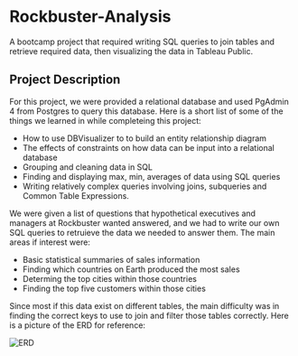 # Rockbuster-Analysis
A bootcamp project that required writing SQL queries to join tables and retrieve required data, then visualizing the data in Tableau Public.
## Project Description
For this project, we were provided a relational database and used PgAdmin 4 from Postgres to query this database. Here is a short list of some of the things we learned in while completeing this project:
- How to use DBVisualizer to to build an entity relationship diagram
- The effects of constraints on how data can be input into a relational database
- Grouping and cleaning data in SQL
- Finding and displaying max, min, averages of data using SQL queries
- Writing relatively complex queries involving joins, subqueries and Common Table Expressions.

We were given a list of questions that hypothetical executives and managers at Rockbuster wanted answered, and we had to write our own SQL queries to retruieve the data we needed to answer them. The main areas if interest were:
- Basic statistical summaries of sales information
- Finding which countries on Earth produced the most sales 
- Determing the top cities within those countries
- Finding the top five customers within those cities

Since most if this data exist on different tables, the main difficulty was in finding the correct keys to use to join and filter those tables correctly. Here is a picture of the ERD for reference:


![ERD](https://user-images.githubusercontent.com/72717410/178783481-84c635ae-bf77-4124-a536-326c3c2b5b68.jpg)
